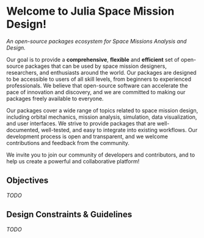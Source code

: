 # Welcome to Julia Space Mission Design!

_An open-source packages ecosystem for Space Missions Analysis and Design._

Our goal is to provide a **comprehensive**, **flexible** and **efficient** set of open-source packages that can be used by space mission designers, researchers, and enthusiasts around the world. Our packages are designed to be accessible to users of all skill levels, from beginners to experienced professionals. We believe that open-source software can accelerate the pace of innovation and discovery, and we are committed to making our packages freely available to everyone.

Our packages cover a wide range of topics related to space mission design, including orbital mechanics, mission analysis, simulation, data visualization, and user interfaces. We strive to provide packages that are well-documented, well-tested, and easy to integrate into existing workflows. Our development process is open and transparent, and we welcome contributions and feedback from the community. 

We invite you to join our community of developers and contributors, and to help us create a powerful and collaborative platform!

## Objectives 

*TODO*

## Design Constraints & Guidelines

*TODO*
